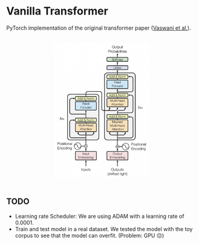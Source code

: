 # Vanilla Transformer

PyTorch implementation of the original transformer paper ([Vaswani et al.](https://arxiv.org/abs/1706.03762)).

<br>
<div align="center">
    <img src="utils/assets/model.png" width="50%"/>
</div>
<br>

## TODO

- Learning rate Scheduler: We are using ADAM with a learning rate of 0.0001.
- Train and test model in a real dataset. We tested the model with the toy corpus to see that the model can overfit. (Problem: GPU 😔)
